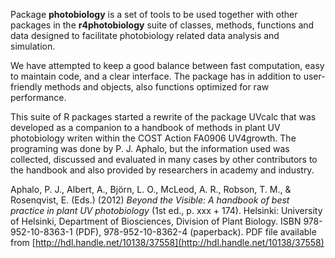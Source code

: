 Package __photobiology__ is a set of tools to be used together with other packages in the __r4photobiology__ suite of classes, methods, functions and data designed to facilitate photobiology related data analysis and simulation.

We have attempted to keep a good balance between fast computation, easy to maintain code, and a clear interface. The package has in addition to user-friendly methods and objects, also functions optimized for raw performance.

This suite of R packages started a rewrite of the package UVcalc that was developed as a companion to a handbook of methods in plant UV photobiology writen within the COST Action FA0906 UV4growth. The programing was done by P. J. Aphalo, but the information used was collected, discussed and evaluated in many cases by other contributors to the handbook and also provided by researchers in academy and industry.

Aphalo, P. J., Albert, A., Björn, L. O., McLeod, A. R., Robson, T. M., & Rosenqvist, E. (Eds.) (2012) _Beyond the Visible: A handbook of best practice in plant UV photobiology_ (1st ed., p. xxx + 174). Helsinki: University of Helsinki, Department of Biosciences, Division of Plant Biology. ISBN 978-952-10-8363-1 (PDF), 978-952-10-8362-4 (paperback). PDF file available from [http://hdl.handle.net/10138/37558](http://hdl.handle.net/10138/37558)


